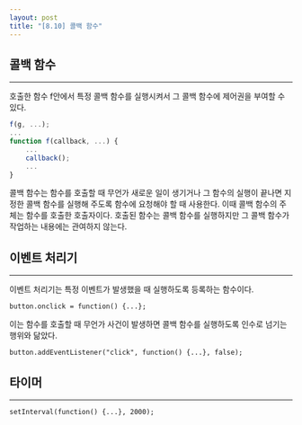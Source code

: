 ```yaml
---
layout: post
title: "[8.10] 콜백 함수"
---
```


## 콜백 함수

---

호출한 함수 f안에서 특정 콜백 함수를 실행시켜서 그 콜백 함수에 제어권을 부여할 수 있다.

```jsx
f(g, ...);
...
function f(callback, ...) {
	...
	callback();
	...
}
```

콜백 함수는 함수를 호출할 때 무언가 새로운 일이 생기거나 그 함수의 실행이 끝나면 지정한 콜백 함수를 실행해 주도록 함수에 요청해야 할 때 사용한다. 이때 콜백 함수의 주체는 함수를 호출한 호출자이다. 호출된 함수는 콜백 함수를 실행하지만 그 콜백 함수가 작업하는 내용에는 관여하지 않는다.

## 이벤트 처리기

---

이벤트 처리기는 특정 이벤트가 발생했을 때 실행하도록 등록하는 함수이다.

`button.onclick = function() {...};`

이는 함수를 호출할 때 무언가 사건이 발생하면 콜백 함수를 실행하도록 인수로 넘기는 행위와 닮았다.

`button.addEventListener("click", function() {...}, false);`

## 타이머

---

`setInterval(function() {...}, 2000);`
